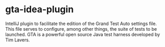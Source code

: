 gta-idea-plugin
===============

IntelliJ plugin to facilitate the edition of the Grand Test Auto settings file. This file serves to configure, among other things, the suite of tests to be launched.
GTA is a powerful open source Java test harness developed by Tim Lavers.